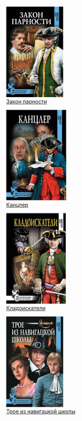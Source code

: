 ![](Закон%20парности.jpg)  
[Закон парности](Закон%20парности.md)

![](Канцлер.jpg)  
[Канцлер](Канцлер.md)

![](Кладоискатели.jpg)  
[Кладоискатели](Кладоискатели.md)

![](Трое%20из%20навигацкой%20школы.jpg)  
[Трое из навигацкой школы](Трое%20из%20навигацкой%20школы.md)
